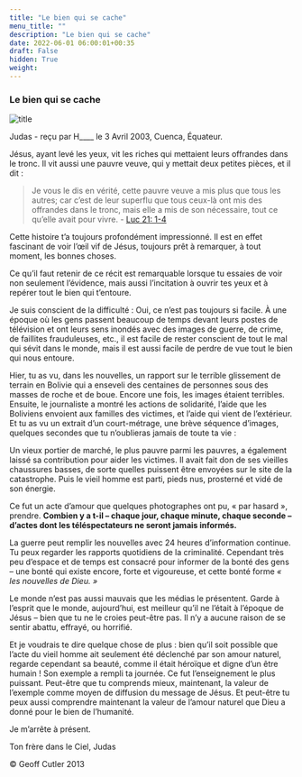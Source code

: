 ```yaml
---
title: "Le bien qui se cache"
menu_title: ""
description: "Le bien qui se cache"
date: 2022-06-01 06:00:01+00:35
draft: False
hidden: True
weight:
---
```

### Le bien qui se cache

![title](/fr-contemporary-messages/fr-contemporary-messages-by-date-order/fr-contemporary-messages-2003/fr-2003-spiritualite36.jpg)

Judas - reçu par H____ le 3 Avril 2003, Cuenca, Équateur.

Jésus, ayant levé les yeux, vit les riches qui mettaient leurs offrandes dans le tronc. Il vit aussi une pauvre veuve, qui y mettait deux petites pièces, et il dit :

> Je vous le dis en vérité, cette pauvre veuve a mis plus que tous les autres; car c’est de leur superflu que tous ceux-là ont mis des offrandes dans le tronc, mais elle a mis de son nécessaire, tout ce qu’elle avait pour vivre. - [Luc 21: 1-4](https://saintebible.com/luke/21-1.htm)

Cette histoire t’a toujours profondément impressionné. Il est en effet fascinant de voir l’œil vif de Jésus, toujours prêt à remarquer, à tout moment, les bonnes choses.

Ce qu’il faut retenir de ce récit est remarquable lorsque tu essaies de voir non seulement l’évidence, mais aussi l’incitation à ouvrir tes yeux et à repérer tout le bien qui t’entoure.

Je suis conscient de la difficulté : Oui, ce n’est pas toujours si facile. À une époque où les gens passent beaucoup de temps devant leurs postes de télévision et ont leurs sens inondés avec des images de guerre, de crime, de faillites frauduleuses, etc., il est facile de rester conscient de tout le mal qui sévit dans le monde, mais il est aussi facile de perdre de vue tout le bien qui nous entoure.

Hier, tu as vu, dans les nouvelles, un rapport sur le terrible glissement de terrain en Bolivie qui a enseveli des centaines de personnes sous des masses de roche et de boue. Encore une fois, les images étaient terribles. Ensuite, le journaliste a montré les actions de solidarité, l’aide que les Boliviens envoient aux familles des victimes, et l’aide qui vient de l’extérieur. Et tu as vu un extrait d’un court-métrage, une brève séquence d’images, quelques secondes que tu n’oublieras jamais de toute ta vie :

Un vieux portier de marché, le plus pauvre parmi les pauvres, a également laissé sa contribution pour aider les victimes. Il avait fait don de ses vieilles chaussures basses, de sorte quelles puissent être envoyées sur le site de la catastrophe. Puis le vieil homme est parti, pieds nus, prosterné et vidé de son énergie.

Ce fut un acte d’amour que quelques photographes ont pu, « par hasard », prendre. **Combien y a t-il – chaque jour, chaque minute, chaque seconde – d’actes dont les téléspectateurs ne seront jamais informés.**

La guerre peut remplir les nouvelles avec 24 heures d’information continue. Tu peux regarder les rapports quotidiens de la criminalité. Cependant très peu d’espace et de temps est consacré pour informer de la bonté des gens – une bonté qui existe encore, forte et vigoureuse, et cette bonté forme *« les nouvelles de Dieu. »*

Le monde n’est pas aussi mauvais que les médias le présentent. Garde à l’esprit que le monde, aujourd’hui, est meilleur qu’il ne l’était à l’époque de Jésus – bien que tu ne le croies peut-être pas. Il n’y a aucune raison de se sentir abattu, effrayé, ou horrifié.

Et je voudrais te dire quelque chose de plus : bien qu’il soit possible que l’acte du vieil homme ait seulement été déclenché par son amour naturel, regarde cependant sa beauté, comme il était héroïque et digne d’un être humain ! Son exemple a rempli ta journée. Ce fut l’enseignement le plus puissant. Peut-être que tu comprends mieux, maintenant, la valeur de l’exemple comme moyen de diffusion du message de Jésus. Et peut-être tu peux aussi comprendre maintenant la valeur de l’amour naturel que Dieu a donné pour le bien de l’humanité.

Je m’arrête à présent.

Ton frère dans le Ciel, Judas

© Geoff Cutler 2013

